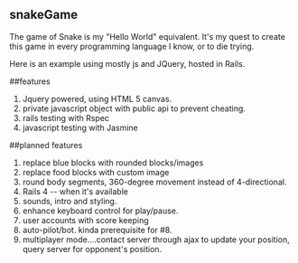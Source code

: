 ## snakeGame

The game of Snake is my "Hello World" equivalent.  It's my quest to create this game in every programming language I know, or to die trying.

Here is an example using mostly js and JQuery, hosted in Rails.

##features

1. Jquery powered, using HTML 5 canvas.
2. private javascript object with public api to prevent cheating.
3. rails testing with Rspec
4. javascript testing with Jasmine

##planned features
1. replace blue blocks with rounded blocks/images
2. replace food blocks with custom image
3. round body segments, 360-degree movement instead of 4-directional.
4. Rails 4 -- when it's available
5. sounds, intro and styling.
6. enhance keyboard control for play/pause.
7. user accounts with score keeping
9. auto-pilot/bot.  kinda prerequisite for #8.
8. multiplayer mode....contact server through ajax to update your position, query server for opponent's position.


